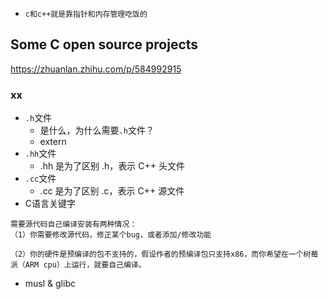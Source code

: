 - `c和c++就是靠指针和内存管理吃饭的`

## Some C open source projects
https://zhuanlan.zhihu.com/p/584992915


### xx
- `.h`文件
  - 是什么，为什么需要`.h`文件？
  - extern
- `.hh`文件
  - .hh 是为了区别 .h，表示 C++ 头文件
- `.cc`文件
  - .cc 是为了区别 .c，表示 C++ 源文件
- C语言关键字


```
需要源代码自己编译安装有两种情况：
（1）你需要修改源代码，修正某个bug，或者添加/修改功能

（2）你的硬件是预编译的包不支持的，假设作者的预编译包只支持x86，而你希望在一个树莓派（ARM cpu）上运行，就要自己编译。
```

- musl & glibc
